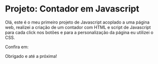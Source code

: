 # Projeto: Contador em Javascript

Olá, este é o meu primeiro projeto de Javascript acoplado a uma página web, realizei a criação de um contador com HTML e script de Javascript para cada click nos botões
e para a personalização da página eu utilizei o CSS.

Confira em:

Obrigado e até a próxima!
